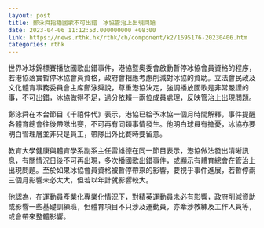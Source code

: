 ```yaml
---
layout: post
title: 鄭泳舜指播國歌不可出錯　冰協管治上出現問題
date: 2023-04-06 11:12:53.000000000 +08:00
link: https://news.rthk.hk/rthk/ch/component/k2/1695176-20230406.htm
categories: rthk
---
```


世界冰球錦標賽播放國歌出錯事件，港協暨奧委會啟動暫停冰協會員資格的程序，若港協落實暫停冰協會員資格，政府會相應考慮削減對冰協的資助。立法會民政及文化體育事務委員會主席鄭泳舜說，尊重港協決定，強調播放國歌是非常嚴謹的事，不可出錯，冰協做得不足，過分依賴一兩位成員處理，反映管治上出現問題。

鄭泳舜在本台節目《千禧件代》表示，港協已給予冰協一個月時間解釋，事件提醒各體育總會往後帶隊出賽，不可再有同類事情發生。他明白球員有擔憂，冰協亦要明白管理層並非只是員工，帶隊出外比賽時要留意。

教育大學健康與體育學系副系主任雷雄德在同一節目表示，港協做法發出清晰訊息，有關情況日後不可再出現，多次播國歌出錯事件，或顯示有體育總會在管治上出現問題。至於如果冰協會員資格被暫停帶來的影響，要視乎事件進展，若暫停兩三個月影響未必太大，但若以年計就影響較大。

他認為，在運動員產業化專業化情況下，對精英運動員未必有影響，政府削減資助或影響一些基礎訓練班，但體育項目不只涉及運動員，亦牽涉教練及工作人員等，或會帶來整體影響。
